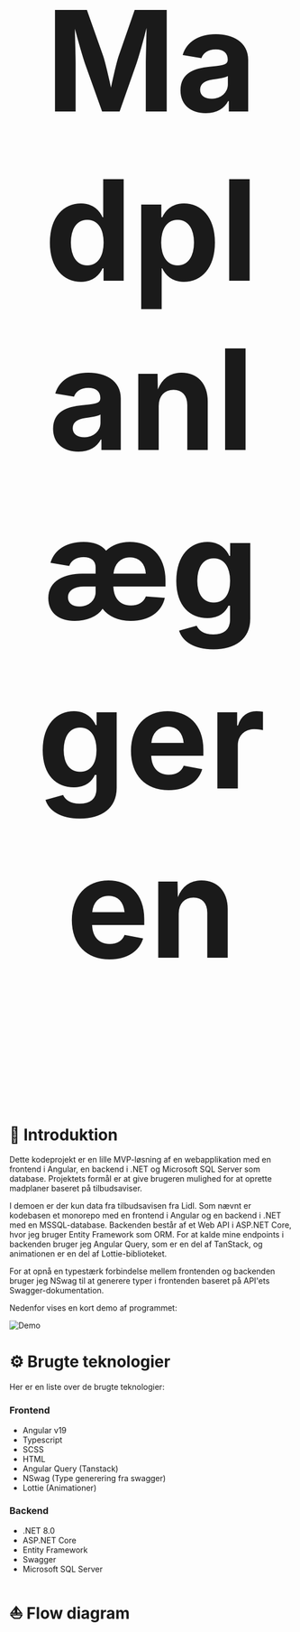 ﻿﻿<div align="center">
    <h1 style="font-size: 248px;">Madplanlæggeren</h1>
    <a href="https://www.buymeacoffee.com/VishwaGauravIn" target="_blank"><img alt="" src="https://skillicons.dev/icons?i=ts,angular,dotnet,html,scss" style="vertical-align:center" /></a>
</div>
<br/>

# 👋 Introduktion

Dette kodeprojekt er en lille MVP-løsning af en webapplikation med en frontend i Angular, en backend i .NET og Microsoft SQL Server som database. Projektets formål er at give brugeren mulighed for at oprette madplaner baseret på tilbudsaviser.

I demoen er der kun data fra tilbudsavisen fra Lidl. Som nævnt er kodebasen et monorepo med en frontend i Angular og en backend i .NET med en MSSQL-database. Backenden består af et Web API i ASP.NET Core, hvor jeg bruger Entity Framework som ORM. For at kalde mine endpoints i backenden bruger jeg Angular Query, som er en del af TanStack, og animationen er en del af Lottie-biblioteket.

For at opnå en typestærk forbindelse mellem frontenden og backenden bruger jeg NSwag til at generere typer i frontenden baseret på API'ets Swagger-dokumentation.

Nedenfor vises en kort demo af programmet:

![Demo](https://github.com/user-attachments/assets/8d86b830-ac64-4a28-b47b-ec2b48a36c15)

# ⚙️ Brugte teknologier

Her er en liste over de brugte teknologier:

### Frontend

- Angular v19
- Typescript
- SCSS
- HTML
- Angular Query (Tanstack)
- NSwag (Type generering fra swagger)
- Lottie (Animationer)

### Backend

- .NET 8.0
- ASP.NET Core
- Entity Framework
- Swagger
- Microsoft SQL Server

# ⛵️ Flow diagram
